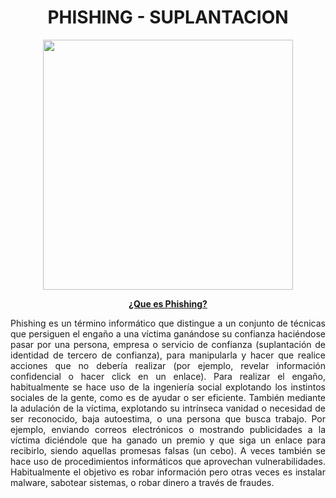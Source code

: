 # <text style = "display:block; text-align: center"> <b>PHISHING - SUPLANTACION</b>

<div style="text-align: center;">

<img width="400" src="img/img01.gif">

</div>

<text style = "display:block; text-align: center">

<b><u>¿Que es Phishing?</u></b>

<text style = "display:block; text-align: justify"> Phishing es un término informático que distingue a un conjunto de técnicas que persiguen el engaño a una víctima ganándose su confianza haciéndose pasar por una persona, empresa o servicio de confianza (suplantación de identidad de tercero de confianza), para manipularla y hacer que realice acciones que no debería realizar (por ejemplo, revelar información confidencial o hacer click en un enlace).
Para realizar el engaño, habitualmente se hace uso de la ingeniería social explotando los instintos sociales de la gente, como es de ayudar o ser eficiente. También mediante la adulación de la víctima, explotando su intrínseca vanidad o necesidad de ser reconocido, baja autoestima, o una persona que busca trabajo. Por ejemplo, enviando correos electrónicos o mostrando publicidades a la víctima diciéndole que ha ganado un premio y que siga un enlace para recibirlo, siendo aquellas promesas falsas (un cebo). A veces también se hace uso de procedimientos informáticos que aprovechan vulnerabilidades. Habitualmente el objetivo es robar información pero otras veces es instalar malware, sabotear sistemas, o robar dinero a través de fraudes.

